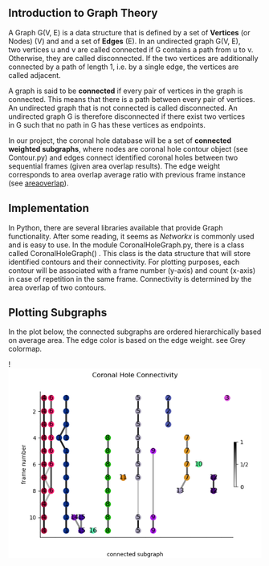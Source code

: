 ## Introduction to Graph Theory

A Graph G(V, E) is a data structure that is defined by a set of **Vertices** (or Nodes) (V) and and a set of **Edges** (E).
In an undirected graph G(V, E), two vertices u and v are called connected if G contains a path from u to v. 
Otherwise, they are called disconnected. If the two vertices are additionally connected by a path of length 1, 
i.e. by a single edge, the vertices are called adjacent. 

A graph is said to be **connected** if every pair of vertices in the graph is connected. 
This means that there is a path between every pair of vertices.
An undirected graph that is not connected is called disconnected. 
An undirected graph G is therefore disconnected if there exist two vertices in G such that no path in G has these vertices as endpoints. 

In our project, the coronal hole database will be a set of **connected weighted subgraphs**, 
where nodes are coronal hole contour object (see Contour.py) 
and edges connect identified coronal holes between two sequential frames (given area overlap results). The edge weight corresponds
to area overlap average ratio with previous frame instance (see [areaoverlap](areaoverlap.md)). 

## Implementation

In Python, there are several libraries available that provide Graph functionality. After some reading, 
it seems as *Networkx* is commonly used and is easy to use. In the module CoronalHoleGraph.py, 
there is a class called CoronalHoleGraph() . This class is the data structure that will store identified 
contours and their connectivity. For plotting purposes, each contour will be associated with a frame number (y-axis) 
and count (x-axis) in case of repetition in the same frame. Connectivity is determined by the area overlap of two contours. 

## Plotting Subgraphs 
In the plot below, the connected subgraphs are ordered hierarchically based on average area. The edge color is based on 
the edge weight. see Grey colormap. 

!![](images/connectivity_cbar.png)